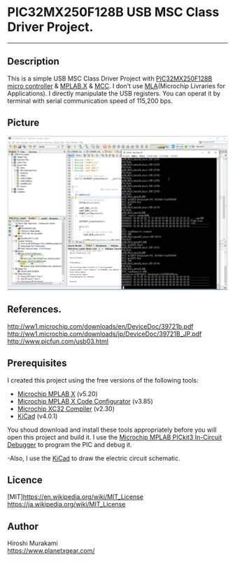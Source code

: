 ﻿# PIC32MX250F128B USB MSC Class Driver Project.
---
## Description

This is a simple USB MSC Class Driver Project with [PIC32MX250F128B micro controller][5] & [MPLAB.X][1] & [MCC][2].
I don't use [MLA][6](Microchip Livraries for Applications). I directly manipulate the USB registers.
You can operat it by terminal with serial communication speed of 115,200 bps.

## Picture
![Alt text](/Picture/20200106_WS001151.JPG)


## References.
<http://ww1.microchip.com/downloads/en/DeviceDoc/39721b.pdf>
<http://ww1.microchip.com/downloads/jp/DeviceDoc/39721B_JP.pdf>
<http://www.picfun.com/usb03.html>


## Prerequisites
I created this project using the free versions of the following tools:
 * [Microchip MPLAB X][1] (v5.20)
 * [Microchip MPLAB X Code Configurator][2] (v3.85)
 * [Microchip XC32 Compiler][4] (v2.30)
 * [KiCad][6] (v4.0.1)

You shoud download and install these tools appropriately before you will open this project and build it.
I use the [Microchip MPLAB PICkit3 In-Circuit Debugger][3] to program the PIC and debug it.  

-Also, I use the [KiCad][6] to draw the electric circuit schematic.


## Licence
[MIT]<https://en.wikipedia.org/wiki/MIT_License> <https://ja.wikipedia.org/wiki/MIT_License>


## Author
Hiroshi Murakami  
<https://www.planetxgear.com/>  

[1]: http://www.microchip.com/pagehandler/en-us/family/mplabx/ "MPLAB X"
[2]: http://www.microchip.com/mplab/mplab-code-configurator "MPLAB Code Configurator "
[3]: http://www.microchip.com/Developmenttools/ProductDetails.aspx?PartNO=PG164130 "MPLAB PICkit3 In-Circuit Debugger"
[4]: http://www.microchip.com/pagehandler/en_us/devtools/mplabxc/ "MPLAB XC Compilers"
[5]: https://www.microchip.com/wwwproducts/en/PIC32MX250F128B
[6]: https://www.microchip.com/mplab/microchip-libraries-for-applications 

